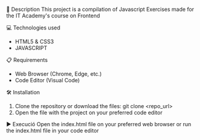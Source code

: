 📄 Description
This project is a compilation of Javascript Exercises made for the IT Academy's course on Frontend

💻 Technologies used
* HTML5 & CSS3
* JAVASCRIPT

📋 Requirements
* Web Browser (Chrome, Edge, etc.)
* Code Editor (Visual Code)

🛠️ Installation
1. Clone the repository or download the files: git clone <repo_url>
2. Open the file with the project on your preferred code editor

▶️ Execució
Open the index.html file on your preferred web browser or run the index.html file in your code editor